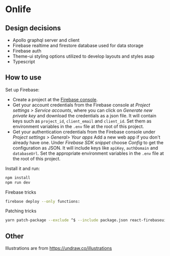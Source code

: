 # Onlife

## Design decisions

- Apollo graphql server and client
- Firebase realtime and firestore database used for data storage
- Firebase auth
- Theme-ui styling options utilized to develop layouts and styles asap
- Typescript

## How to use

Set up Firebase:

- Create a project at the [Firebase console](https://console.firebase.google.com/).
- Get your account credentials from the Firebase console at _Project settings > Service accounts_, where you can click on _Generate new private key_ and download the credentials as a json file. It will contain keys such as `project_id`, `client_email` and `client_id`. Set them as environment variables in the `.env` file at the root of this project.
- Get your authentication credentials from the Firebase console under _Project settings > General> Your apps_ Add a new web app if you don't already have one. Under _Firebase SDK snippet_ choose _Config_ to get the configuration as JSON. It will include keys like `apiKey`, `authDomain` and `databaseUrl`. Set the appropriate environment variables in the `.env` file at the root of this project.

Install it and run:

```bash
npm install
npm run dev
```

Firebase tricks

```bash
firebase deploy --only functions:
```

Patching tricks

```bash
yarn patch-package --exclude ^$ --include package.json react-firebaseui
```

## Other

Illustrations are from https://undraw.co/illustrations

